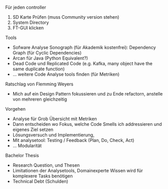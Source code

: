 Für jeden controller

1. SD Karte Prüfen (muss Community version stehen)
2. System Directory
3. FT-GUI klicken

Tools

- Sofware Analyse Sonograph (für Akademik kostenfrei): Dependency Graph (für Cyclic Dependencies)
- Arcan für Java (Python Equivalent?)
- Dead Code und Replicated Code (e.g. Kafka, many object have the same duplicate function)
- ... weitere Code Analyse tools finden (für Metriken)

Ratschlag von Flemming Weyers

- Mich auf ein Design Pattern fokussieren und zu Ende refactorn, anstelle von mehreren gleichzeitig

Vorgehen

- Analyse für Grob Übersicht mit Metriken
- Dann entscheiden wo Fokus, welche Code Smells ich addressieren und eigenes Ziel setzen
- Lösungsversuch und Implementierung, 
- Mit analysetool: Testing / Feedback (Plan, Do, Check, Act)
- ... Modularität

Bachelor Thesis

- Research Question, und Thesen
- Limitationen der Analysetools, Domainexperte Wissen wird für komplexere Tasks benötigen
- Technical Debt (Schulden)
